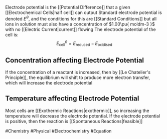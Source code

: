 Electrode potential is the [[Potential Difference]] that a given [[Electrochemical Cells|half cell]] can output
Standard electrode potential is denoted $E^{\theta}$, and the conditions for this are [[Standard Conditions]] but all ions in solution must also have a concentration of $1.00\pu{ moldm-3 }$ with no [[Electric Current|current]] flowing
The electrode potential of the cell is:
$$
E^{\theta}_\text{cell} = E_\text{reduced}-E_\text{oxidised}
$$
## Concentration affecting Electrode Potential
If the concentration of a reactant is increased, then by [[Le Chatelier's Principle]], the equilibrium will shift to produce more electron transfer, which will increase the electrode potential
## Temperature affecting Electrode Potential
Most cells are [[Exothermic Reactions|exothermic]], so increasing the temperature will decrease the electrode potential. If the electrode potential is positive, then the reaction is [[Spontaneous Reactions|feasible]]

#Chemistry #Physical #Electrochemistry #Equation